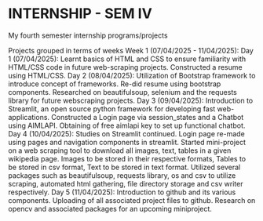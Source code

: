 # INTERNSHIP - SEM IV
My fourth semester internship programs/projects

Projects grouped in terms of weeks
Week 1 (07/04/2025 - 11/04/2025):
  Day 1 (07/04/2025): Learnt basics of HTML and CSS to ensure familiarity with HTML/CSS code in future web-scraping projects. Constructed a resume using HTML/CSS.
  Day 2 (08/04/2025): Utilization of Bootstrap framework to introduce concept of frameworks. Re-did resume using bootstrap components. Researched on beautifulsoup, selenium and the requests library for future webscraping projects.
  Day 3 (09/04/2025): Introduction to Streamlit, an open source python framework for developing fast web-applications. Constructed a Login page via session_states and a Chatbot using AIMLAPI. Obtaining of free aimlapi key to set up functional chatbot.
  Day 4 (10/04/2025): Studies on Streamlit continued. Login page re-made using pages and navigation components in streamlit. Started mini-project on a web scraping tool to download all images, text, tables in a given wikipedia page. Images to be stored in their respective formats, Tables to be stored in csv format, Text to be stored in text format. Utilized several packages such as beautifulsoup, requests library, os and csv to utilize scraping, automated html gathering, file directory storage and csv writer respectively. 
  Day 5 (11/04/2025): Introduction to github and its various components. Uploading of all associated project files to github. Research on opencv and associated packages for an upcoming miniproject.
